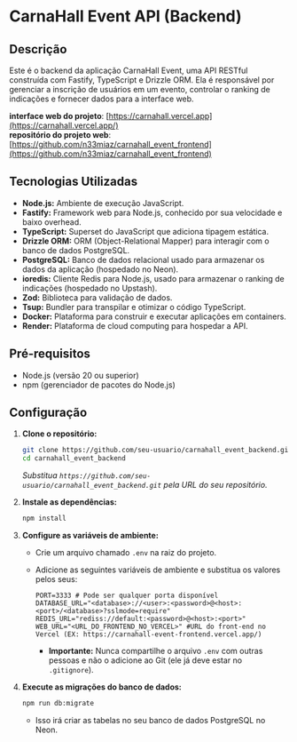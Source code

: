 # CarnaHall Event API (Backend)

## Descrição

Este é o backend da aplicação CarnaHall Event, uma API RESTful construída com Fastify, TypeScript e Drizzle ORM. Ela é responsável por gerenciar a inscrição de usuários em um evento, controlar o ranking de indicações e fornecer dados para a interface web.

**interface web do projeto**: [https://carnahall.vercel.app](https://carnahall.vercel.app/)
<br>
**repositório do projeto web**: [https://github.com/n33miaz/carnahall_event_frontend](https://github.com/n33miaz/carnahall_event_frontend)

## Tecnologias Utilizadas

*   **Node.js:** Ambiente de execução JavaScript.
*   **Fastify:** Framework web para Node.js, conhecido por sua velocidade e baixo overhead.
*   **TypeScript:** Superset do JavaScript que adiciona tipagem estática.
*   **Drizzle ORM:** ORM (Object-Relational Mapper) para interagir com o banco de dados PostgreSQL.
*   **PostgreSQL:** Banco de dados relacional usado para armazenar os dados da aplicação (hospedado no Neon).
*   **ioredis:** Cliente Redis para Node.js, usado para armazenar o ranking de indicações (hospedado no Upstash).
*   **Zod:** Biblioteca para validação de dados.
*   **Tsup:** Bundler para transpilar e otimizar o código TypeScript.
*   **Docker:** Plataforma para construir e executar aplicações em containers.
*   **Render:** Plataforma de cloud computing para hospedar a API.

## Pré-requisitos

*   Node.js (versão 20 ou superior)
*   npm (gerenciador de pacotes do Node.js)

## Configuração

1.  **Clone o repositório:**

    ```bash
    git clone https://github.com/seu-usuario/carnahall_event_backend.git
    cd carnahall_event_backend
    ```

    *Substitua `https://github.com/seu-usuario/carnahall_event_backend.git` pela URL do seu repositório.*

2.  **Instale as dependências:**

    ```bash
    npm install
    ```

3.  **Configure as variáveis de ambiente:**

    *   Crie um arquivo chamado `.env` na raiz do projeto.
    *   Adicione as seguintes variáveis de ambiente e substitua os valores pelos seus:

        ```
        PORT=3333 # Pode ser qualquer porta disponível
        DATABASE_URL="<database>://<user>:<password>@<host>:<port>/<database>?sslmode=require"
        REDIS_URL="rediss://default:<password>@<host>:<port>"
        WEB_URL="<URL_DO_FRONTEND_NO_VERCEL>" #URL do front-end no Vercel (EX: https://carnahall-event-frontend.vercel.app/)
        ```

        *   **Importante:** Nunca compartilhe o arquivo `.env` com outras pessoas e não o adicione ao Git (ele já deve estar no `.gitignore`).

4.  **Execute as migrações do banco de dados:**

    ```bash
    npm run db:migrate
    ```

    *   Isso irá criar as tabelas no seu banco de dados PostgreSQL no Neon.
